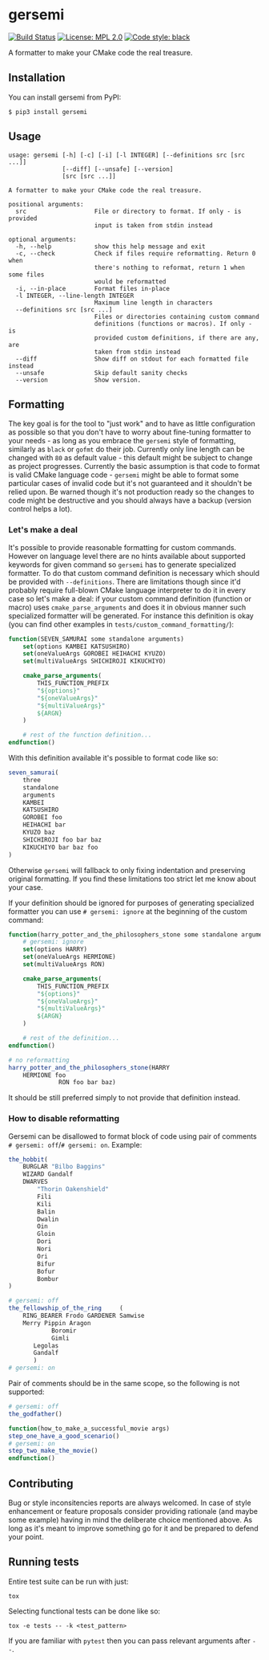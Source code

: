 # gersemi

[![Build Status](https://travis-ci.com/BlankSpruce/gersemi.svg?token=jx3tcqsq9rGNwJNLQHdj&branch=master)](https://travis-ci.com/BlankSpruce/gersemi) [![License: MPL 2.0](https://img.shields.io/badge/License-MPL%202.0-brightgreen.svg)](https://opensource.org/licenses/MPL-2.0) [![Code style: black](https://img.shields.io/badge/code%20style-black-000000.svg)](https://github.com/psf/black)

A formatter to make your CMake code the real treasure.

## Installation

You can install gersemi from PyPI:
```
$ pip3 install gersemi
```

## Usage

```
usage: gersemi [-h] [-c] [-i] [-l INTEGER] [--definitions src [src ...]]
               [--diff] [--unsafe] [--version]
               [src [src ...]]

A formatter to make your CMake code the real treasure.

positional arguments:
  src                   File or directory to format. If only - is provided
                        input is taken from stdin instead

optional arguments:
  -h, --help            show this help message and exit
  -c, --check           Check if files require reformatting. Return 0 when
                        there's nothing to reformat, return 1 when some files
                        would be reformatted
  -i, --in-place        Format files in-place
  -l INTEGER, --line-length INTEGER
                        Maximum line length in characters
  --definitions src [src ...]
                        Files or directories containing custom command
                        definitions (functions or macros). If only - is
                        provided custom definitions, if there are any, are
                        taken from stdin instead
  --diff                Show diff on stdout for each formatted file instead
  --unsafe              Skip default sanity checks
  --version             Show version.
```

## Formatting

The key goal is for the tool to "just work" and to have as little configuration as possible so that you don't have to worry about fine-tuning formatter to your needs - as long as you embrace the `gersemi` style of formatting, similarly as `black` or `gofmt` do their job. Currently only line length can be changed with `80` as default value - this default might be subject to change as project progresses. Currently the basic assumption is that code to format is valid CMake language code - `gersemi` might be able to format some particular cases of invalid code but it's not guaranteed and it shouldn't be relied upon. Be warned though it's not production ready so the changes to code might be destructive and you should always have a backup (version control helps a lot).

### Let's make a deal

It's possible to provide reasonable formatting for custom commands. However on language level there are no hints available about supported keywords for given command so `gersemi` has to generate specialized formatter. To do that custom command definition is necessary which should be provided with `--definitions`. There are limitations though since it'd probably require full-blown CMake language interpreter to do it in every case so let's make a deal: if your custom command definition (function or macro) uses `cmake_parse_arguments` and does it in obvious manner such specialized formatter will be generated. For instance this definition is okay (you can find other examples in `tests/custom_command_formatting/`):
```cmake
function(SEVEN_SAMURAI some standalone arguments)
    set(options KAMBEI KATSUSHIRO)
    set(oneValueArgs GOROBEI HEIHACHI KYUZO)
    set(multiValueArgs SHICHIROJI KIKUCHIYO)

    cmake_parse_arguments(
        THIS_FUNCTION_PREFIX
        "${options}"
        "${oneValueArgs}"
        "${multiValueArgs}"
        ${ARGN}
    )

    # rest of the function definition...
endfunction()
```

With this definition available it's possible to format code like so:
```cmake
seven_samurai(
    three
    standalone
    arguments
    KAMBEI
    KATSUSHIRO
    GOROBEI foo
    HEIHACHI bar
    KYUZO baz
    SHICHIROJI foo bar baz
    KIKUCHIYO bar baz foo
)
```

Otherwise `gersemi` will fallback to only fixing indentation and preserving original formatting. If you find these limitations too strict let me know about your case.

If your definition should be ignored for purposes of generating specialized formatter you can use `# gersemi: ignore` at the beginning of the custom command:
```cmake
function(harry_potter_and_the_philosophers_stone some standalone arguments)
    # gersemi: ignore
    set(options HARRY)
    set(oneValueArgs HERMIONE)
    set(multiValueArgs RON)

    cmake_parse_arguments(
        THIS_FUNCTION_PREFIX
        "${options}"
        "${oneValueArgs}"
        "${multiValueArgs}"
        ${ARGN}
    )

    # rest of the definition...
endfunction()

# no reformatting
harry_potter_and_the_philosophers_stone(HARRY
    HERMIONE foo
              RON foo bar baz)
```

It should be still preferred simply to not provide that definition instead.

### How to disable reformatting

Gersemi can be disallowed to format block of code using pair of comments `# gersemi: off`/`# gersemi: on`. Example:

```cmake
the_hobbit(
    BURGLAR "Bilbo Baggins"
    WIZARD Gandalf
    DWARVES
        "Thorin Oakenshield"
        Fili
        Kili
        Balin
        Dwalin
        Oin
        Gloin
        Dori
        Nori
        Ori
        Bifur
        Bofur
        Bombur
)

# gersemi: off
the_fellowship_of_the_ring     (
    RING_BEARER Frodo GARDENER Samwise
    Merry Pippin Aragon
            Boromir
            Gimli
       Legolas
       Gandalf
       )
# gersemi: on
```

Pair of comments should be in the same scope, so the following is not supported:
```cmake
# gersemi: off
the_godfather()

function(how_to_make_a_successful_movie args)
step_one_have_a_good_scenario()
# gersemi: on
step_two_make_the_movie()
endfunction()
```

## Contributing

Bug or style inconsitencies reports are always welcomed. In case of style enhancement or feature proposals consider providing rationale (and maybe some example) having in mind the deliberate choice mentioned above. As long as it's meant to improve something go for it and be prepared to defend your point.

## Running tests

Entire test suite can be run with just:
```
tox
```

Selecting functional tests can be done like so:
```
tox -e tests -- -k <test_pattern>
```

If you are familiar with `pytest` then you can pass relevant arguments after `--`.
